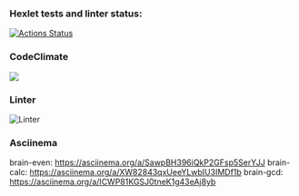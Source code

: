 ### Hexlet tests and linter status:
[![Actions Status](https://github.com/AleksKostin/frontend-project-lvl1/workflows/hexlet-check/badge.svg)](https://github.com/AleksKostin/frontend-project-lvl1/actions)

### CodeClimate
<a href="https://codeclimate.com/github/AleksKostin/frontend-project-lvl1/maintainability"><img src="https://api.codeclimate.com/v1/badges/149b5d4b0be53f0ddce3/maintainability" /></a>

### Linter
![Linter](https://github.com/AleksKostin/frontend-project-lvl1/actions/workflows/nodejs.yml/badge.svg)

### Asciinema
brain-even: https://asciinema.org/a/SawpBH396iQkP2GFsp5SerYJJ
brain-calc: https://asciinema.org/a/XW82843qxUeeYLwbIU3IMDf1b
brain-gcd: https://asciinema.org/a/ICWP81KGSJ0tneK1g43eAj8yb